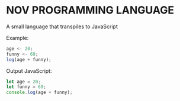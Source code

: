 # NOV PROGRAMMING LANGUAGE

A small language that transpiles to JavaScript

Example:
```js
age <- 20;
funny <- 69;
log(age + funny);
```

Output JavaScript:
```js
let age = 20;
let funny = 69;
console.log(age + funny);
```